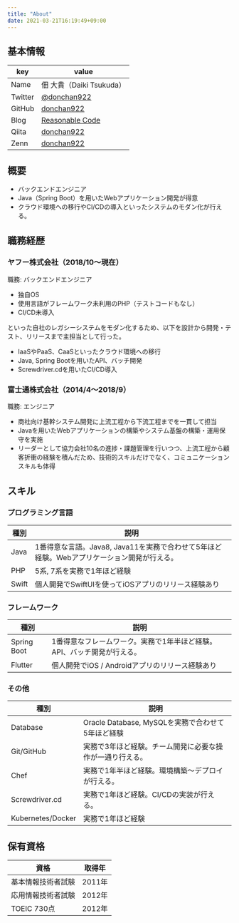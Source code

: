 ```yaml
---
title: "About"
date: 2021-03-21T16:19:49+09:00
---
```


## 基本情報
| key | value |
| --- | --- |
| Name | 佃 大貴（Daiki Tsukuda） |
| Twitter | [@donchan922](https://twitter.com/donchan922) |
| GitHub | [donchan922](https://github.com/donchan922) |
| Blog | [Reasonable Code](https://reasonable-code.com/) |
| Qiita | [donchan922](https://qiita.com/donchan922) |
| Zenn | [donchan922](https://zenn.dev/donchan922) |

## 概要
- バックエンドエンジニア
- Java（Spring Boot）を用いたWebアプリケーション開発が得意
- クラウド環境への移行やCI/CDの導入といったシステムのモダン化が行える。

## 職務経歴
### ヤフー株式会社（2018/10〜現在）
職務: バックエンドエンジニア

- 独自OS
- 使用言語がフレームワーク未利用のPHP（テストコードもなし）
- CI/CD未導入

といった自社のレガシーシステムをモダン化するため、以下を設計から開発・テスト、リリースまで主担当として行った。

- IaaSやPaaS、CaaSといったクラウド環境への移行
- Java, Spring Bootを用いたAPI、バッチ開発
- Screwdriver.cdを用いたCI/CD導入

### 富士通株式会社（2014/4〜2018/9）
職務: エンジニア

- 商社向け基幹システム開発に上流工程から下流工程までを一貫して担当
- Javaを用いたWebアプリケーションの構築やシステム基盤の構築・運用保守を実施
- リーダーとして協力会社10名の進捗・課題管理を行いつつ、上流工程から顧客折衝の経験を積んだため、技術的スキルだけでなく、コミュニケーションスキルも体得

## スキル
### プログラミング言語

| 種別 | 説明 |
| --- | --- |
| Java | 1番得意な言語。Java8, Java11を実務で合わせて5年ほど経験。Webアプリケーション開発が行える。 |
| PHP | 5系, 7系を実務で1年ほど経験 |
| Swift | 個人開発でSwiftUIを使ってiOSアプリのリリース経験あり |

### フレームワーク

| 種別 | 説明 |
| --- | --- |
| Spring Boot | 1番得意なフレームワーク。実務で1年半ほど経験。API、バッチ開発が行える。 |
| Flutter | 個人開発でiOS / Androidアプリのリリース経験あり |

### その他

| 種別 | 説明 |
| --- | --- |
| Database | Oracle Database, MySQLを実務で合わせて5年ほど経験 |
| Git/GitHub | 実務で3年ほど経験。チーム開発に必要な操作が一通り行える。 |
| Chef | 実務で1年半ほど経験。環境構築〜デプロイが行える。 |
| Screwdriver.cd | 実務で1年ほど経験。CI/CDの実装が行える。 |
| Kubernetes/Docker | 実務で1年ほど経験 |

## 保有資格
| 資格 | 取得年 |
| --- | --- |
| 基本情報技術者試験 | 2011年 |
| 応用情報技術者試験 | 2012年 |
| TOEIC 730点 | 2012年 |
